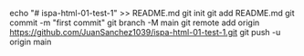 echo "# ispa-html-01-test-1" >> README.md
git init
git add README.md
git commit -m "first commit"
git branch -M main
git remote add origin https://github.com/JuanSanchez1039/ispa-html-01-test-1.git
git push -u origin main